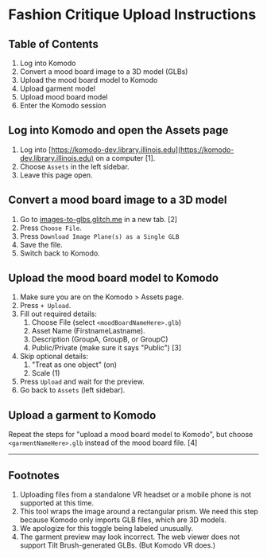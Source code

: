 # Fashion Critique Upload Instructions

## Table of Contents
1. Log into Komodo
1. Convert a mood board image to a 3D model (GLBs)
2. Upload the mood board model to Komodo
3. Upload garment model
4. Upload mood board model
5. Enter the Komodo session

## Log into Komodo and open the Assets page

1. Log into [https://komodo-dev.library.illinois.edu](https://komodo-dev.library.illinois.edu) on a computer [1].
2. Choose `Assets` in the left sidebar.
3. Leave this page open. 

## Convert a mood board image to a 3D model

1. Go to [images-to-glbs.glitch.me](http://images-to-glbs.glitch.me) in a new tab. [2]
2. Press `Choose File`.
3. Press `Download Image Plane(s) as a Single GLB`
4. Save the file.
5. Switch back to Komodo.

## Upload the mood board model to Komodo

1. Make sure you are on the Komodo > Assets page.
3. Press `+ Upload`.
4. Fill out required details: 
   1. Choose File (select `<moodBoardNameHere>.glb`)
   2. Asset Name  (FirstnameLastname).
   1. Description (GroupA, GroupB, or GroupC)
   3. Public/Private (make sure it says "Public") [3]
5. Skip optional details: 
   1. "Treat as one object" (on) 
   3. Scale (1)
6. Press `Upload` and wait for the preview.
7. Go back to `Assets` (left sidebar).

## Upload a garment to Komodo

Repeat the steps for "upload a mood board model to Komodo", but choose `<garmentNameHere>.glb` instead of the mood board file. [4]

___

## Footnotes
1. Uploading files from a standalone VR headset or a mobile phone is not supported at this time.
2. This tool wraps the image around a rectangular prism. We need this step because Komodo only imports GLB files, which are 3D models. 
3. We apologize for this toggle being labeled unusually.
4. The garment preview may look incorrect. The web viewer does not support Tilt Brush-generated GLBs. (But Komodo VR does.)